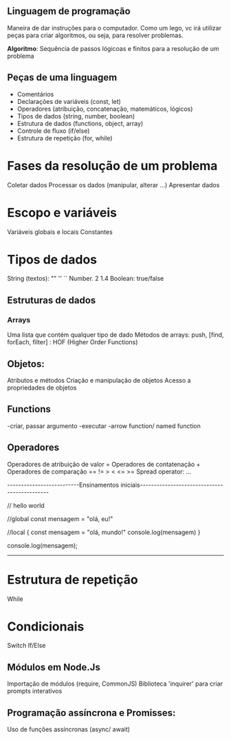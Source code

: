 ## Linguagem de programação

Maneira de dar instruções para o computador.
Como um lego, vc irá utilizar peças para criar algoritmos, ou seja, para resolver problemas.

**Algoritmo**: Sequência de passos lógicoas e finitos para a resolução de um problema

## Peças de uma linguagem

- Comentários
- Declarações de variáveis (const, let)
- Operadores (atribuição, concatenação, matemáticos, lógicos)
- Tipos de dados (string, number, boolean)
- Estrutura de dados (functions, object, array)
- Controle de fluxo (if/else)
- Estrutura de repetição (for, while)

# Fases da resolução de um problema

Coletar dados
Processar os dados (manipular, alterar ...)
Apresentar dados

# Escopo e variáveis

Variáveis globais e locais
Constantes

# Tipos de dados

String (textos): ""  ''  ``
Number. 2  1.4
Boolean: true/false

## Estruturas de dados

### Arrays

Uma lista que contém qualquer tipo de dado
Métodos de arrays: push, [find, forEach, filter] : HOF (Higher Order Functions)

## Objetos:

Atributos e métodos
Criação e manipulação de objetos
Acesso a propriedades de objetos

## Functions

-criar, passar argumento 
-executar
-arrow function/ named function

## Operadores

Operadores de atribuição de valor   =
Operadores de contatenação  +
Operadores de comparação  ==  !=  >  <  <=  >=
Spread operator:  ...

--------------------------Ensinamentos iniciais---------------------------------------------

// hello world

//global
const mensagem = "olá, eu!"

//local
{
  const mensagem = "olá, mundo!"
  console.log(mensagem)
}

console.log(mensagem);

-------------------------------------------------------------------------------------------------

# Estrutura de repetição

While

# Condicionais

Switch
If/Else

## Módulos em Node.Js

Importação de módulos (require, CommonJS)
Biblioteca 'inquirer' para criar prompts interativos

## Programação assíncrona e Promisses:

Uso de funções assíncronas (async/ await)